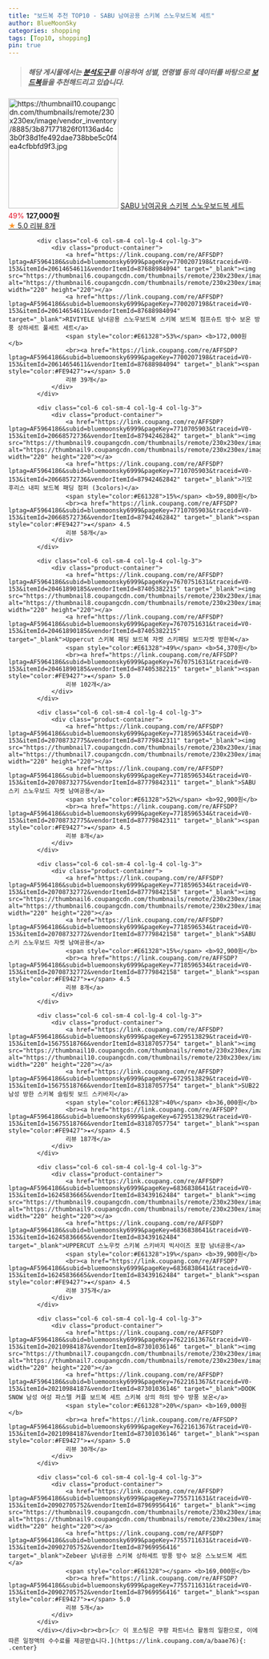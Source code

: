 ```yaml
---
title: "보드복 추천 TOP10 - SABU 남여공용 스키복 스노우보드복 세트"
author: BlueMoonSky
categories: shopping
tags: [Top10, shopping]
pin: true
---
```


> ##### 해당 게시물에서는 [**분석도구**](https://itemscout.io/)를 이용하여 **성별**, **연령별** 등의 데이터를 바탕으로 [**보드복**](https://link.coupang.com/a/baae76)들을 추천해드리고 있습니다.
<div class="container"><div class="row">
            <div class="col-6 col-sm-4 col-lg-4 col-lg-3">
                <div class="product-container">
                    <a href="https://link.coupang.com/re/AFFSDP?lptag=AF5964186&subid=bluemoonsky6999&pageKey=7718657771&traceid=V0-153&itemId=20709084228&vendorItemId=87780187137" target="_blank"><img src="https://thumbnail10.coupangcdn.com/thumbnails/remote/230x230ex/image/vendor_inventory/8885/3b871771826f01136ad4c3b0f38d1fe492dae738bbe5c0f4ea4cfbbfd9f3.jpg" alt="https://thumbnail10.coupangcdn.com/thumbnails/remote/230x230ex/image/vendor_inventory/8885/3b871771826f01136ad4c3b0f38d1fe492dae738bbe5c0f4ea4cfbbfd9f3.jpg" width="220" height="220"></a>
                    <a href="https://link.coupang.com/re/AFFSDP?lptag=AF5964186&subid=bluemoonsky6999&pageKey=7718657771&traceid=V0-153&itemId=20709084228&vendorItemId=87780187137" target="_blank">SABU 남여공용 스키복 스노우보드복 세트</a>
                    <span style="color:#E61328">49%</span> <b>127,000원</b>
                    <br><a href="https://link.coupang.com/re/AFFSDP?lptag=AF5964186&subid=bluemoonsky6999&pageKey=7718657771&traceid=V0-153&itemId=20709084228&vendorItemId=87780187137" target="_blank"><span style="color:#FE9427">★</span> 5.0
                    리뷰 8개</a>
                </div>
            </div>
            
            <div class="col-6 col-sm-4 col-lg-4 col-lg-3">
                <div class="product-container">
                    <a href="https://link.coupang.com/re/AFFSDP?lptag=AF5964186&subid=bluemoonsky6999&pageKey=7700207198&traceid=V0-153&itemId=20614654611&vendorItemId=87688984094" target="_blank"><img src="https://thumbnail6.coupangcdn.com/thumbnails/remote/230x230ex/image/vendor_inventory/406b/844eb32e260a336447ac00b966a7e67c313385c9089e383f7a6184e2a447.jpg" alt="https://thumbnail6.coupangcdn.com/thumbnails/remote/230x230ex/image/vendor_inventory/406b/844eb32e260a336447ac00b966a7e67c313385c9089e383f7a6184e2a447.jpg" width="220" height="220"></a>
                    <a href="https://link.coupang.com/re/AFFSDP?lptag=AF5964186&subid=bluemoonsky6999&pageKey=7700207198&traceid=V0-153&itemId=20614654611&vendorItemId=87688984094" target="_blank">RIVIYELE 남녀공용 스노우보드복 스키복 보드복 점프슈트 방수 보온 방풍 상하세트 풀세트 세트</a>
                    <span style="color:#E61328">53%</span> <b>172,000원</b>
                    <br><a href="https://link.coupang.com/re/AFFSDP?lptag=AF5964186&subid=bluemoonsky6999&pageKey=7700207198&traceid=V0-153&itemId=20614654611&vendorItemId=87688984094" target="_blank"><span style="color:#FE9427">★</span> 5.0
                    리뷰 39개</a>
                </div>
            </div>
            
            <div class="col-6 col-sm-4 col-lg-4 col-lg-3">
                <div class="product-container">
                    <a href="https://link.coupang.com/re/AFFSDP?lptag=AF5964186&subid=bluemoonsky6999&pageKey=7710705903&traceid=V0-153&itemId=20668572736&vendorItemId=87942462842" target="_blank"><img src="https://thumbnail9.coupangcdn.com/thumbnails/remote/230x230ex/image/vendor_inventory/b3a7/c7edf79787ecbaa51a2649a1f414cef1c1e1d1252368cb1b5b0a5aec9627.jpg" alt="https://thumbnail9.coupangcdn.com/thumbnails/remote/230x230ex/image/vendor_inventory/b3a7/c7edf79787ecbaa51a2649a1f414cef1c1e1d1252368cb1b5b0a5aec9627.jpg" width="220" height="220"></a>
                    <a href="https://link.coupang.com/re/AFFSDP?lptag=AF5964186&subid=bluemoonsky6999&pageKey=7710705903&traceid=V0-153&itemId=20668572736&vendorItemId=87942462842" target="_blank">기모 후리스 내피 보드복 패딩 점퍼 (3colors)</a>
                    <span style="color:#E61328">15%</span> <b>59,800원</b>
                    <br><a href="https://link.coupang.com/re/AFFSDP?lptag=AF5964186&subid=bluemoonsky6999&pageKey=7710705903&traceid=V0-153&itemId=20668572736&vendorItemId=87942462842" target="_blank"><span style="color:#FE9427">★</span> 4.5
                    리뷰 58개</a>
                </div>
            </div>
            
            <div class="col-6 col-sm-4 col-lg-4 col-lg-3">
                <div class="product-container">
                    <a href="https://link.coupang.com/re/AFFSDP?lptag=AF5964186&subid=bluemoonsky6999&pageKey=7670751631&traceid=V0-153&itemId=20461890185&vendorItemId=87405382215" target="_blank"><img src="https://thumbnail8.coupangcdn.com/thumbnails/remote/230x230ex/image/vendor_inventory/2c3f/d3c1b30064a17983c07279f86866727ddaf06fcdc098d3a0493def009d9f.jpg" alt="https://thumbnail8.coupangcdn.com/thumbnails/remote/230x230ex/image/vendor_inventory/2c3f/d3c1b30064a17983c07279f86866727ddaf06fcdc098d3a0493def009d9f.jpg" width="220" height="220"></a>
                    <a href="https://link.coupang.com/re/AFFSDP?lptag=AF5964186&subid=bluemoonsky6999&pageKey=7670751631&traceid=V0-153&itemId=20461890185&vendorItemId=87405382215" target="_blank">Uppercut 스키복 패딩 보드복 자켓 스키패딩 보드자켓 방한복</a>
                    <span style="color:#E61328">49%</span> <b>54,370원</b>
                    <br><a href="https://link.coupang.com/re/AFFSDP?lptag=AF5964186&subid=bluemoonsky6999&pageKey=7670751631&traceid=V0-153&itemId=20461890185&vendorItemId=87405382215" target="_blank"><span style="color:#FE9427">★</span> 5.0
                    리뷰 102개</a>
                </div>
            </div>
            
            <div class="col-6 col-sm-4 col-lg-4 col-lg-3">
                <div class="product-container">
                    <a href="https://link.coupang.com/re/AFFSDP?lptag=AF5964186&subid=bluemoonsky6999&pageKey=7718596534&traceid=V0-153&itemId=20708732775&vendorItemId=87779842311" target="_blank"><img src="https://thumbnail7.coupangcdn.com/thumbnails/remote/230x230ex/image/vendor_inventory/d724/9beec1722254c4d96b4903f8cf7420a0535013577d4879d5666f1decacf5.jpg" alt="https://thumbnail7.coupangcdn.com/thumbnails/remote/230x230ex/image/vendor_inventory/d724/9beec1722254c4d96b4903f8cf7420a0535013577d4879d5666f1decacf5.jpg" width="220" height="220"></a>
                    <a href="https://link.coupang.com/re/AFFSDP?lptag=AF5964186&subid=bluemoonsky6999&pageKey=7718596534&traceid=V0-153&itemId=20708732775&vendorItemId=87779842311" target="_blank">SABU 스키 스노우보드 자켓 남여공용</a>
                    <span style="color:#E61328">52%</span> <b>92,900원</b>
                    <br><a href="https://link.coupang.com/re/AFFSDP?lptag=AF5964186&subid=bluemoonsky6999&pageKey=7718596534&traceid=V0-153&itemId=20708732775&vendorItemId=87779842311" target="_blank"><span style="color:#FE9427">★</span> 4.5
                    리뷰 8개</a>
                </div>
            </div>
            
            <div class="col-6 col-sm-4 col-lg-4 col-lg-3">
                <div class="product-container">
                    <a href="https://link.coupang.com/re/AFFSDP?lptag=AF5964186&subid=bluemoonsky6999&pageKey=7718596534&traceid=V0-153&itemId=20708732772&vendorItemId=87779842158" target="_blank"><img src="https://thumbnail6.coupangcdn.com/thumbnails/remote/230x230ex/image/vendor_inventory/ceb9/3cf40b7336e6ae4fa4039e23fa59ff71677ebd7e09bef0e28d63c370cd94.jpg" alt="https://thumbnail6.coupangcdn.com/thumbnails/remote/230x230ex/image/vendor_inventory/ceb9/3cf40b7336e6ae4fa4039e23fa59ff71677ebd7e09bef0e28d63c370cd94.jpg" width="220" height="220"></a>
                    <a href="https://link.coupang.com/re/AFFSDP?lptag=AF5964186&subid=bluemoonsky6999&pageKey=7718596534&traceid=V0-153&itemId=20708732772&vendorItemId=87779842158" target="_blank">SABU 스키 스노우보드 자켓 남여공용</a>
                    <span style="color:#E61328">15%</span> <b>92,900원</b>
                    <br><a href="https://link.coupang.com/re/AFFSDP?lptag=AF5964186&subid=bluemoonsky6999&pageKey=7718596534&traceid=V0-153&itemId=20708732772&vendorItemId=87779842158" target="_blank"><span style="color:#FE9427">★</span> 4.5
                    리뷰 8개</a>
                </div>
            </div>
            
            <div class="col-6 col-sm-4 col-lg-4 col-lg-3">
                <div class="product-container">
                    <a href="https://link.coupang.com/re/AFFSDP?lptag=AF5964186&subid=bluemoonsky6999&pageKey=6729513829&traceid=V0-153&itemId=15675518766&vendorItemId=83187057754" target="_blank"><img src="https://thumbnail10.coupangcdn.com/thumbnails/remote/230x230ex/image/vendor_inventory/7017/e39eb8abfc96810162ab4a01b5b3d4202f1b809c9dc7b40c90948179aab7.jpg" alt="https://thumbnail10.coupangcdn.com/thumbnails/remote/230x230ex/image/vendor_inventory/7017/e39eb8abfc96810162ab4a01b5b3d4202f1b809c9dc7b40c90948179aab7.jpg" width="220" height="220"></a>
                    <a href="https://link.coupang.com/re/AFFSDP?lptag=AF5964186&subid=bluemoonsky6999&pageKey=6729513829&traceid=V0-153&itemId=15675518766&vendorItemId=83187057754" target="_blank">SUB22 남성 방한 스키복 슬림핏 보드 스키바지</a>
                    <span style="color:#E61328">40%</span> <b>36,000원</b>
                    <br><a href="https://link.coupang.com/re/AFFSDP?lptag=AF5964186&subid=bluemoonsky6999&pageKey=6729513829&traceid=V0-153&itemId=15675518766&vendorItemId=83187057754" target="_blank"><span style="color:#FE9427">★</span> 4.5
                    리뷰 187개</a>
                </div>
            </div>
            
            <div class="col-6 col-sm-4 col-lg-4 col-lg-3">
                <div class="product-container">
                    <a href="https://link.coupang.com/re/AFFSDP?lptag=AF5964186&subid=bluemoonsky6999&pageKey=6836838641&traceid=V0-153&itemId=16245836665&vendorItemId=83439162484" target="_blank"><img src="https://thumbnail9.coupangcdn.com/thumbnails/remote/230x230ex/image/vendor_inventory/10fa/1b444ccad1a9a040008416ca7e0f57213ef902680837962b6a721bd70030.jpg" alt="https://thumbnail9.coupangcdn.com/thumbnails/remote/230x230ex/image/vendor_inventory/10fa/1b444ccad1a9a040008416ca7e0f57213ef902680837962b6a721bd70030.jpg" width="220" height="220"></a>
                    <a href="https://link.coupang.com/re/AFFSDP?lptag=AF5964186&subid=bluemoonsky6999&pageKey=6836838641&traceid=V0-153&itemId=16245836665&vendorItemId=83439162484" target="_blank">UPPERCUT 스노우컷 스키복 스키바지 빅사이즈 포함 남녀공용</a>
                    <span style="color:#E61328">19%</span> <b>39,900원</b>
                    <br><a href="https://link.coupang.com/re/AFFSDP?lptag=AF5964186&subid=bluemoonsky6999&pageKey=6836838641&traceid=V0-153&itemId=16245836665&vendorItemId=83439162484" target="_blank"><span style="color:#FE9427">★</span> 4.5
                    리뷰 375개</a>
                </div>
            </div>
            
            <div class="col-6 col-sm-4 col-lg-4 col-lg-3">
                <div class="product-container">
                    <a href="https://link.coupang.com/re/AFFSDP?lptag=AF5964186&subid=bluemoonsky6999&pageKey=7622161367&traceid=V0-153&itemId=20210984187&vendorItemId=87301036146" target="_blank"><img src="https://thumbnail7.coupangcdn.com/thumbnails/remote/230x230ex/image/vendor_inventory/5818/b018669e14f318f5e93c5b3a08989689acc9444c47144e375ddb60885f0b.jpg" alt="https://thumbnail7.coupangcdn.com/thumbnails/remote/230x230ex/image/vendor_inventory/5818/b018669e14f318f5e93c5b3a08989689acc9444c47144e375ddb60885f0b.jpg" width="220" height="220"></a>
                    <a href="https://link.coupang.com/re/AFFSDP?lptag=AF5964186&subid=bluemoonsky6999&pageKey=7622161367&traceid=V0-153&itemId=20210984187&vendorItemId=87301036146" target="_blank">DOOK SNOW 남성 여성 파스텔 커플 보드복 세트 스키복 상의 하의 방수 방풍 보온</a>
                    <span style="color:#E61328">20%</span> <b>169,000원</b>
                    <br><a href="https://link.coupang.com/re/AFFSDP?lptag=AF5964186&subid=bluemoonsky6999&pageKey=7622161367&traceid=V0-153&itemId=20210984187&vendorItemId=87301036146" target="_blank"><span style="color:#FE9427">★</span> 5.0
                    리뷰 30개</a>
                </div>
            </div>
            
            <div class="col-6 col-sm-4 col-lg-4 col-lg-3">
                <div class="product-container">
                    <a href="https://link.coupang.com/re/AFFSDP?lptag=AF5964186&subid=bluemoonsky6999&pageKey=7755711631&traceid=V0-153&itemId=20902705752&vendorItemId=87969956416" target="_blank"><img src="https://thumbnail9.coupangcdn.com/thumbnails/remote/230x230ex/image/vendor_inventory/3d20/2204ee50d9bdd000404e64a05105ca958f73d66de448f99f511f94ee5d9b.png" alt="https://thumbnail9.coupangcdn.com/thumbnails/remote/230x230ex/image/vendor_inventory/3d20/2204ee50d9bdd000404e64a05105ca958f73d66de448f99f511f94ee5d9b.png" width="220" height="220"></a>
                    <a href="https://link.coupang.com/re/AFFSDP?lptag=AF5964186&subid=bluemoonsky6999&pageKey=7755711631&traceid=V0-153&itemId=20902705752&vendorItemId=87969956416" target="_blank">Zebeer 남녀공용 스키복 상하세트 방풍 방수 보온 스노보드복 세트</a>
                    <span style="color:#E61328"></span> <b>169,000원</b>
                    <br><a href="https://link.coupang.com/re/AFFSDP?lptag=AF5964186&subid=bluemoonsky6999&pageKey=7755711631&traceid=V0-153&itemId=20902705752&vendorItemId=87969956416" target="_blank"><span style="color:#FE9427">★</span> 5.0
                    리뷰 5개</a>
                </div>
            </div>
            </div></div><br><br>[👉 이 포스팅은 쿠팡 파트너스 활동의 일환으로, 이에 따른 일정액의 수수료를 제공받습니다.](https://link.coupang.com/a/baae76){: .center}